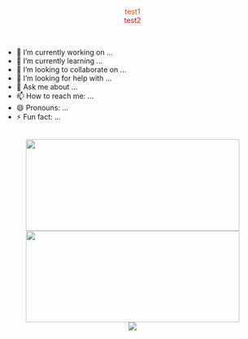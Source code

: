 <br>
<div align="center" style="color:red">
  <span style="color:#f03c15">test1</span> <br>
  <span>test2</span>
</div>
<br>

##

- 🔭 I’m currently working on ...
- 🌱 I’m currently learning ...
- 👯 I’m looking to collaborate on ...
- 🤔 I’m looking for help with ...
- 💬 Ask me about ...
- 📫 How to reach me: ...
- 😄 Pronouns: ...
- ⚡ Fun fact: ...

##

<!--
<div align="center">
  test
</div>
-->

<div align="center">
  <a href="https://github.com/yljeferson">
    <img width="420em" height="180em" src="https://github-readme-stats.vercel.app/api?username=yljeferson&show_icons=true&include_all_commits=true&count_private=true&custom_title=Estatisticas&locale=pt-br&title_color=fefefe&text_color=9e9e9e&icon_color=78fe96&border_color=cac9c9&bg_color=151515"/>
  </a>

  <a href="https://github.com/yljeferson">
    <img width="420em" height="180em" src="https://github-readme-stats.vercel.app/api/top-langs/?username=yljeferson&layout=compact&langs_count=6&hide_title=true&card_width=293&locale=pt-br&title_color=fefefe&text_color=9e9e9e&icon_color=78fe96&border_color=cac9c9&bg_color=151515"/>
  </a>
</div>
<div align="center">
  <img src="https://github.com/yljeferson/yljeferson/blob/output/github-contribution-grid-snake.svg"/>
<div>
